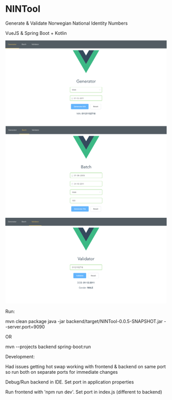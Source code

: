# NINTool
Generate &amp; Validate Norwegian National Identity Numbers

VueJS & Spring Boot + Kotlin

![Alt text](screenshots/generator.png?raw=true "Optional Title")
![Alt text](screenshots/batch.png?raw=true "Optional Title")
![Alt text](screenshots/validator.png?raw=true "Optional Title")

Run:

mvn clean package
java -jar backend/target/NINTool-0.0.5-SNAPSHOT.jar --server.port=9090

OR

mvn --projects backend spring-boot:run

Development:

Had issues getting hot swap working with frontend & backend on same port
so run both on separate ports for immediate changes

Debug/Run backend in IDE. Set port in application properties

Run frontend with 'npm run dev'. Set port in index.js (different to backend)
